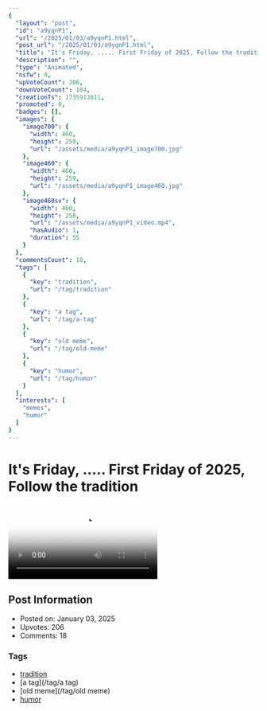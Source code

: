 ```yaml
---
{
  "layout": "post",
  "id": "a9yqnP1",
  "url": "/2025/01/03/a9yqnP1.html",
  "post_url": "/2025/01/03/a9yqnP1.html",
  "title": "It's Friday, ..... First Friday of 2025, Follow the tradition",
  "description": "",
  "type": "Animated",
  "nsfw": 0,
  "upVoteCount": 206,
  "downVoteCount": 104,
  "creationTs": 1735913611,
  "promoted": 0,
  "badges": [],
  "images": {
    "image700": {
      "width": 460,
      "height": 259,
      "url": "/assets/media/a9yqnP1_image700.jpg"
    },
    "image460": {
      "width": 460,
      "height": 259,
      "url": "/assets/media/a9yqnP1_image460.jpg"
    },
    "image460sv": {
      "width": 460,
      "height": 258,
      "url": "/assets/media/a9yqnP1_video.mp4",
      "hasAudio": 1,
      "duration": 55
    }
  },
  "commentsCount": 18,
  "tags": [
    {
      "key": "tradition",
      "url": "/tag/tradition"
    },
    {
      "key": "a tag",
      "url": "/tag/a-tag"
    },
    {
      "key": "old meme",
      "url": "/tag/old-meme"
    },
    {
      "key": "humor",
      "url": "/tag/humor"
    }
  ],
  "interests": [
    "memes",
    "humor"
  ]
}
---
```


# It's Friday, ..... First Friday of 2025, Follow the tradition

<video controls playsinline loop poster="/assets/media/a9yqnP1_image460.jpg">
  <source src="/assets/media/a9yqnP1_video.mp4" type="video/mp4">
  Your browser does not support the video tag.
</video>

## Post Information

- Posted on: January 03, 2025
- Upvotes: 206
- Comments: 18

### Tags

- [tradition](/tag/tradition)
- [a tag](/tag/a tag)
- [old meme](/tag/old meme)
- [humor](/tag/humor)

